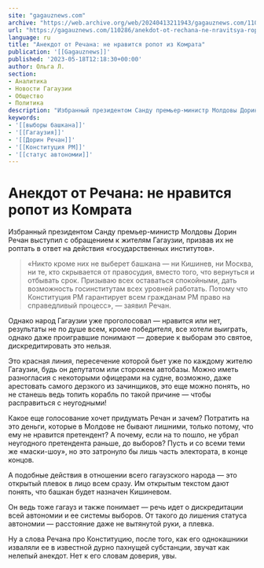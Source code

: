 ```yaml
---
site: "gagauznews.com"
archive: "https://web.archive.org/web/20240413211943/gagauznews.com/110286/anekdot-ot-rechana-ne-nravitsya-ropot-iz-komrata.html"
url: "https://gagauznews.com/110286/anekdot-ot-rechana-ne-nravitsya-ropot-iz-komrata.html"
language: ru
title: "Анекдот от Речана: не нравится ропот из Комрата"
publication: '[[Gagauznews]]'
published: '2023-05-18T12:18:30+00:00'
author: Ольга Л.
section:
- Аналитика
- Новости Гагаузии
- Общество
- Политика
description: "Избранный президентом Санду премьер-министр Молдовы Дорин Речан выступил с обращением к жителям Гагаузии, призвав их не роптать в ответ на действия «государственных институтов». «Никто кроме них не выберет башкана — ни Кишинев, ни Москва, ни те, кто скрывается от правосудия, вместо того, что вернуться и отбывать срок. Призываю всех оставаться спокойными, дать возможность госинститутам всех уровней работать. Потому что Конституция РМ гарантирует всем гражданам РМ право на справедливый процесс», — заявил Речан. Однако народ Гагаузии уже проголосовал — нравится или нет, результаты не по душе всем, кроме победителя, все хотели выиграть, однако даже проигравшие понимают — доверие к выборам это […]"
keywords:
- '[[выборы башкана]]'
- '[[Гагаузия]]'
- '[[Дорин Речан]]'
- '[[Конституция РМ]]'
- '[[статус автономии]]'
---
```


# Анекдот от Речана: не нравится ропот из Комрата

Избранный президентом Санду премьер-министр Молдовы Дорин Речан выступил с обращением к жителям Гагаузии, призвав их не роптать в ответ на действия «государственных институтов».

> «Никто кроме них не выберет башкана — ни Кишинев, ни Москва, ни те, кто скрывается от правосудия, вместо того, что вернуться и отбывать срок. Призываю всех оставаться спокойными, дать возможность госинститутам всех уровней работать. Потому что Конституция РМ гарантирует всем гражданам РМ право на справедливый процесс», — заявил Речан.

Однако народ Гагаузии уже проголосовал — нравится или нет, результаты не по душе всем, кроме победителя, все хотели выиграть, однако даже проигравшие понимают — доверие к выборам это святое, дискредитировать это нельзя.

Это красная линия, пересечение которой бьет уже по каждому жителю Гагаузии, будь он депутатом или сторожем автобазы. Можно иметь разногласия с некоторыми офицерами на судне, возможно, даже арестовать самого дерзкого из зачинщиков, это еще можно понять, но не станешь ведь топить корабль по такой причине — чтобы расправиться с неугодными!

Какое еще голосование хочет придумать Речан и зачем? Потратить на это деньги, которые в Молдове не бывают лишними, только потому, что ему не нравится претендент? А почему, если на то пошло, не убрал неугодного претендента раньше, до выборов? Пусть и со всеми теми же «маски-шоу», но это затронуло бы лишь часть электората, в конце концов.

А подобные действия в отношении всего гагаузского народа — это открытый плевок в лицо всем сразу. Им открытым текстом дают понять, что башкан будет назначен Кишиневом.

Он ведь тоже гагауз и также понимает — речь идет о дискредитации всей автономии и ее системы выборов. От такого до лишения статуса автономии — расстояние даже не вытянутой руки, а плевка.

Ну а слова Речана про Конституцию, после того, как его однокашники изваляли ее в известной дурно пахнущей субстанции, звучат как нелепый анекдот. Нет к его словам доверия, увы.